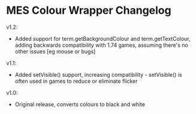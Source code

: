 # MES Colour Wrapper Changelog

v1.2:
* Added support for term.getBackgroundColour and term.getTextColour, adding backwards compatibility with 1.74 games, assuming there's no other issues [eg mouse or bugs]

v1.1:
* Added setVisible() support, increasing compatibility - setVisible() is often used in games to reduce or eliminate flicker

v1.0:
* Original release, converts colours to black and white
